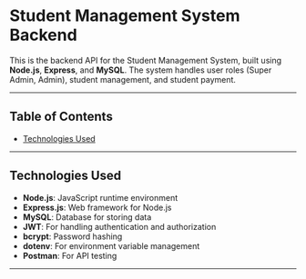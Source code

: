 # Student Management System Backend

This is the backend API for the Student Management System, built using **Node.js**, **Express**, and **MySQL**. The system handles user roles (Super Admin, Admin), student management, and student payment. 

---

## Table of Contents
- [Technologies Used](#technologies-used)

---

## Technologies Used
- **Node.js**: JavaScript runtime environment
- **Express.js**: Web framework for Node.js
- **MySQL**: Database for storing data
- **JWT**: For handling authentication and authorization
- **bcrypt**: Password hashing
- **dotenv**: For environment variable management
- **Postman**: For API testing

---

